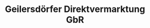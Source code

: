 ---
title: "Geilersdörfer Direktvermarktung GbR"
url: /hahnbach/geilersdoerfer-direktvermarktung-gbr/
shop: Hofladen
---